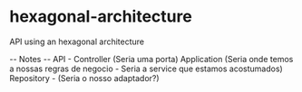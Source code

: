 # hexagonal-architecture
API using an hexagonal architecture



-- Notes --
API - Controller (Seria uma porta)
	Application (Seria onde temos a nossas regras de negocio - Seria a service que estamos acostumados)
		Repository - (Seria o nosso adaptador?)
		
